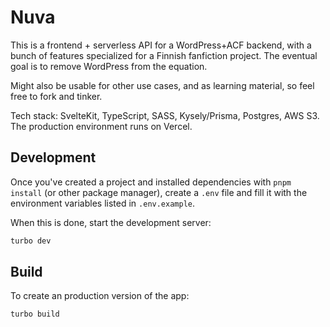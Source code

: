 # Nuva

This is a frontend + serverless API for a WordPress+ACF backend, with a bunch of features specialized for a Finnish
fanfiction project. The eventual goal is to remove WordPress from the equation.

Might also be usable for other use cases, and as learning material, so feel free to fork and tinker.

Tech stack: SvelteKit, TypeScript, SASS, Kysely/Prisma, Postgres, AWS S3. The production environment runs on Vercel.

## Development

Once you've created a project and installed dependencies with `pnpm install` (or other package manager), create
a `.env` file and fill it
with the environment variables listed in `.env.example`.

When this is done, start the development server:

```bash
turbo dev
```

## Build

To create an production version of the app:

```bash
turbo build
```
